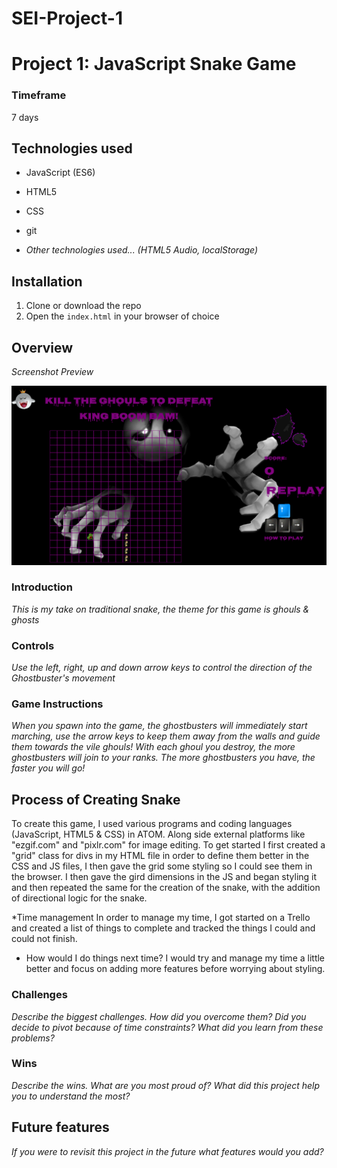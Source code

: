 # SEI-Project-1

# Project 1: JavaScript Snake Game

### Timeframe
7 days

## Technologies used

* JavaScript (ES6)
* HTML5
* CSS
* git

* _Other technologies used... (HTML5 Audio, localStorage)_

## Installation

1. Clone or download the repo
1. Open the `index.html` in your browser of choice

## Overview

_Screenshot Preview_

![Ghosts](/images/startpage-images/Preview.png)

### Introduction
_This is my take on traditional snake, the theme for this game is ghouls & ghosts_

### Controls
_Use the left, right, up and down arrow keys to control the direction of the Ghostbuster's movement_

### Game Instructions
_When you spawn into the game, the ghostbusters will immediately start marching, use the arrow keys to keep them away from the walls and guide them towards the vile ghouls! With each ghoul you destroy, the more ghostbusters will join to your ranks. The more ghostbusters you have, the faster you will go!_

## Process of Creating Snake
To create this game, I used various programs and coding languages (JavaScript, HTML5 & CSS) in ATOM. Along side external platforms like "ezgif.com" and "pixlr.com" for image editing. To get started I first created a "grid" class for divs in my HTML file in order to define them better in the CSS and JS files, I then gave the grid some styling so I could see them in the browser. I then gave the gird dimensions in the JS and began styling it and then repeated the same for the creation of the snake, with the addition of directional logic for the snake.

*Time management
In order to manage my time, I got started on a Trello and created a list of things to complete and tracked the things I could and could not finish.

* How would I do things next time?
I would try and manage my time a little better and focus on adding more features before worrying about styling.

### Challenges
_Describe the biggest challenges. How did you overcome them? Did you decide to pivot because of time constraints? What did you learn from these problems?_

### Wins
_Describe the wins. What are you most proud of? What did this project help you to understand the most?_

## Future features
_If you were to revisit this project in the future what features would you add?_
